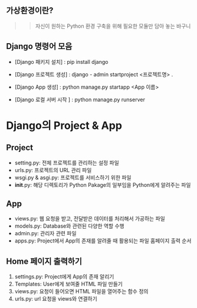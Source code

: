 ## 가상환경이란?
>> 자신이 원하는 Python 환경 구축을 위해 필요한 모듈만 담아 놓는 바구니

## Django 명령어 모음
* [Django 패키지 설치] : pip install django

* [Django 프로젝트 생성] : django - admin startproject <프로젝트명> .

* [Django App 생성] : python manage.py startapp <App 이름>

* [Django 로컬 서버 시작 ] : python manage.py runserver

# Django의 Project & App
## Project
* setting.py: 전체 프로젝트를 관리하는 설정 파일
* urls.py: 프로젝트의 URL 관리 파일
* wsgi.py & asgi.py: 프로젝트를 서비스하기 위한 파일
* __init__.py: 해당 디렉토리가 Python Pakage의 일부임을 Python에게 알려주는 파일

## App
* views.py: 웹 요청을 받고, 전달받은 데이터를 처리해서 가공하는 파일
* models.py: Database와 관련된 다양한 역할 수행
* admin.py: 관리자 관련 파일
* apps.py: Project에서 App의 존재를 알려줄 때 활용되는 파일
홈페이지 출력 순서

## Home 페이지 출력하기
1. settings.py: Project에게 App의 존재 알리기
2. Templates: User에게 보여줄 HTML 파일 만들기
3. views.py: 요청이 들어오면 HTML 파일을 열어주는 함수 정의
4. urls.py: url 요청을 views와 연결하기
